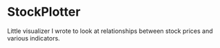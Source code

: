 # StockPlotter
Little visualizer I wrote to look at relationships between stock prices and various indicators.
